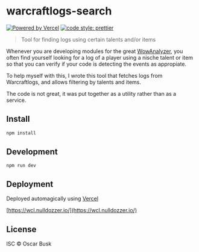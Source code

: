 # warcraftlogs-search

[![Powered by Vercel](https://badgen.net/badge/vercel/warcraftlogs-search/black?icon=zeit)](https://wcl.nulldozzer.io/)
[![code style: prettier](https://img.shields.io/badge/code_style-prettier-ff69b4.svg)](https://github.com/prettier/prettier)

> Tool for finding logs using certain talents and/or items

Whenever you are developing modules for the great [WowAnalyzer](https://wowanalyzer.com/),
you often find yourself looking for a log of a player using a nische talent or item so that
you can verify if your code is detecting the events as appropiate.

To help myself with this, I wrote this tool that fetches logs from Warcraftlogs, and allows
filtering by talents and items.

The code is not great, it was put together as a utility rather than as a service.

## Install

```bash
npm install
```

## Development

```
npm run dev
```

## Deployment

Deployed automagically using [Vercel](https://vercel.com/)

[https://wcl.nulldozzer.io/](https://wcl.nulldozzer.io/)

## License

ISC © Oscar Busk
